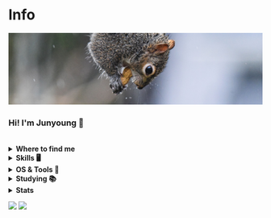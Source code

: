 
<h1>Info</h1>
<a href="https://github.com/be0k"><img src="squirrel.jpg"></a>
<h3>Hi! I'm Junyoung 🤗</h3>
<br>
<details>
  <summary><b>Where to find me</b></summary>

[![Github](https://img.shields.io/badge/-Github-181717?style=for-the-badge&logo=Github&logoColor=white)](https://github.com/be0k)
[![LinkedIn](https://img.shields.io/badge/-LinkedIn-0077B5?style=for-the-badge&logo=LinkedIn&logoColor=white)](https://www.linkedin.com/in/beok/)

I'm member of [![Take Out](https://img.shields.io/badge/-LinkedIn-0077B5?style=for-the-badge&logo=LinkedIn&logoColor=white)](https://www.linkedin.com/in/beok/)
Self-Driving🚕 & Embedded System Development🔌 Club
</details>


<details>
  <summary><b>Skills 🖥️</b></summary>

[![python](https://img.shields.io/badge/python-★★★-lightgrey?labelColor=3776AB&logo=Python&style=for-the-badge&logoColor=white)](https://www.python.org/)
[![c](https://img.shields.io/badge/C-★★★-lightgrey?labelColor=A8B9CC&logo=C&style=for-the-badge&logoColor=white)](https://en.wikipedia.org/wiki/C_(programming_language))
[![c++](https://img.shields.io/badge/C++-★★★-lightgrey?labelColor=00599C&logo=C%2B%2B&style=for-the-badge&logoColor=white)](https://en.wikipedia.org/wiki/C%2B%2B)

[![html](https://img.shields.io/badge/html-★★★-lightgrey?labelColor=E34F26&logo=HTML5&style=for-the-badge&logoColor=white)](https://www.w3schools.com/html)
[![css](https://img.shields.io/badge/css-★★★-lightgrey?labelColor=1572B6&logo=CSS3&style=for-the-badge&logoColor=white)](https://www.w3schools.com/css)
[![javascript](https://img.shields.io/badge/javascript-★☆☆-lightgrey?labelColor=F7DF1E&logo=JavaScript&style=for-the-badge&logoColor=black)](https://www.w3schools.com/js)

</details>


<details>
  <summary><b>OS & Tools 🔨</b></summary>

![Linux](https://img.shields.io/badge/-Linux-FCC624?logo=Linux&style=flat-square&logoColor=black)
![Mac_OS](https://img.shields.io/badge/-Mac_OS-999999?logo=Apple&style=flat-square&logoColor=white)

![VSCode](https://img.shields.io/badge/-VSCode-007ACC?logo=visual-studio-code&style=flat-square&logoColor=white)

![Git](https://img.shields.io/badge/-Git-F05032?logo=Git&style=flat-square&logoColor=white)
![Github](https://img.shields.io/badge/-Github-181717?logo=Github&style=flat-square&logoColor=white)

</details>


<details>
  <summary><b>Studying 📚</b></summary>
</details>

<details>
  <summary><b>Stats</b></summary>

![stats](https://github-readme-stats.vercel.app/api?username=be0k&title_color=3498db&text_color=2ecc71&icon_color=3498db&bg_color=00000000&hide_border=true&show_icons=true&include_all_commits=true&count_private=true&disable_animations=true)
![trophy](https://github-profile-trophy.vercel.app/?username=be0k&no-bg=true&no-frame=true&column=4&theme=algolia)
![graph](https://github-readme-activity-graph.vercel.app/graph?username=be0k&bg_color=0000000&color=2980b9&line=2980b9&point=27ae60&area_color=2980b9&area=true&hide_border=true)

![streak](https://github-contributor-stats.vercel.app/api?username=be0k&title_color=3498db&text_color=2ecc71&icon_color=3498db&bg_color=00000000&hide_border=true&show_icons=true&include_all_commits=true&count_private=true&disable_animations=true)
![streak](https://streak-stats.demolab.com/?user=be0k&hide_border=true&background=00000000&border=2980b9&stroke=2980b9&ring=27ae60&fire=27ae60&currStreakNum=2980b9&sideNums=2980b9&currStreakLabel=2980b9&sideLabels=2980b9&dates=2980b9)

</details>

<!-- Image by <a href="https://pixabay.com/users/gagnonm1993-4710127/?utm_source=link-attribution&amp;utm_medium=referral&amp;utm_campaign=image&amp;utm_content=2358911">gagnonm1993</a> from <a href="https://pixabay.com/?utm_source=link-attribution&amp;utm_medium=referral&amp;utm_campaign=image&amp;utm_content=2358911">Pixabay</a> -->

![](https://komarev.com/ghpvc/?username=be0k&style=flat-square&label=Views)
![](https://badges.pufler.dev/visits/be0k/be0k?color=black&logo=github&style=flat-square)
